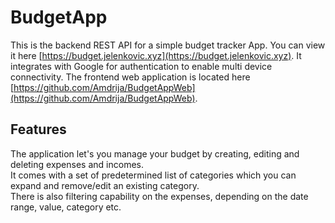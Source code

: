 # BudgetApp

This is the backend REST API for a simple budget tracker App. You can view it here [https://budget.jelenkovic.xyz](https://budget.jelenkovic.xyz). 
It integrates with Google for authentication to enable multi device connectivity. The frontend web application is located here [https://github.com/Amdrija/BudgetAppWeb](https://github.com/Amdrija/BudgetAppWeb).

## Features

The application let's you manage your budget by creating, editing and deleting expenses and incomes.  
It comes with a set of predetermined list of categories which you can expand and remove/edit an existing category.  
There is also filtering capability on the expenses, depending on the date range, value, category etc.
